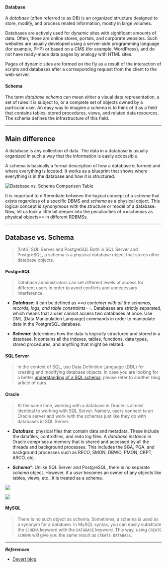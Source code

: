 #### Database
A _database_ (often referred to as DB) is an organized structure designed to store, modify, and process related information, mostly in large volumes.

Databases are actively used for dynamic sites with significant amounts of data.
Often, these are online stores, portals, and corporate websites.
Such websites are usually developed using a server-side programming language (for example, PHP) or based on a CMS (for example, WordPress), and do not have ready-made data pages by analogy with HTML sites.

Pages of dynamic sites are formed on the fly as a result of the interaction of scripts and databases after a corresponding request from the client to the web-server.

#### Schema
The term _database schema_ can mean either a visual data representation, a set of rules it is subject to, or a complete set of objects owned by a particular user.
An easy way to imagine a schema is to think of it as a field that contains tables, stored procedures, views, and related data resources.
The schema defines the infrastructure of this field.

---

## Main difference

A database is any collection of data.
The data in a database is usually organized in such a way that the information is easily accessible.

A schema is basically a formal description of how a database is formed and where everything is located.
It works as a blueprint that shows where everything is in the database and how it is structured.


![Database vs. Schema Comparison Table](https://blog.devart.com/wp-content/uploads/2022/05/database_schema_comparison.png)


It is important to differentiate between the logical concept of a _schema_ that exists regardless of a specific DBMS and _schema_ as a physical object.
This logical concept is synonymous with the structure or model of a database.
Now, let us look a little bit deeper into the peculiarities of ==schemas as physical objects== in different RDBMSs.

---

## Database vs. Schema

> [!info] SQL Server and PostgreSQL
> Both in SQL Server and PostgreSQL, a schema is a physical database object that stores other database objects.

#### PostgreSQL
> Database administrators can set different levels of access for different users in order to avoid conflicts and unnecessary interference.

- ***Database***: it can be defined as *==a container with all the schemas, records, logs, and table constraints==*.
  Databases are strictly separated, which means that a user cannot access two databases at once.
  Use DML (Data Manipulation Language) commands in order to manipulate data in the PostgreSQL database.

- ***Schema***: determines how the data is logically structured and stored in a database.
  It contains all the indexes, tables, functions, data types, stored procedures, and anything that might be related.


#### SQL Server
> In the context of SQL, use Data Definition Language (DDL) for creating and modifying database objects.
> In case you are looking for a better [understanding of a SQL schema](https://blog.devart.com/understanding-a-sql-schema.html), please refer to another blog article of ours.

#### Oracle
> At the same time, working with a database in Oracle is almost identical to working with SQL Server.
> Namely, users connect to an Oracle server and work with the schemas just like they do with databases in SQL Server.

- ***Database***: physical files that contain data and metadata.
  These include the datafiles, controlfiles, and redo log files.
  A _database instance_ in Oracle comprises a memory that is shared and accessed by all the threads and background processes.
  This includes the SGA, PGA, and background processes such as RECO, SMON, DBWO, PMON, CKPT, ARCO, etc.

- ***Schema****: Unlike SQL Server and PostgreSQL, there is no separate _schema_ object.
  However, if a _user_ becomes an owner of any objects like tables, views, etc., it is treated as a schema.

![](https://blog.devart.com/wp-content/uploads/2022/04/database_vs_schema_oracle_database.png)



![](https://blog.devart.com/wp-content/uploads/2022/04/database_vs_schema_oracle_instance.png)

#### MySQL
> There is no such object as schema. Sometimes, a schema is used as a synonym for a database. In MySQL syntax, you can easily substitute the `SCHEMA` keyword with the `DATABASE` keyword.
> This way, using `CREATE SCHEMA` will give you the same result as `CREATE DATABASE`.

---

***References***
- [Devart blog](https://blog.devart.com/difference-between-schema-database.html)